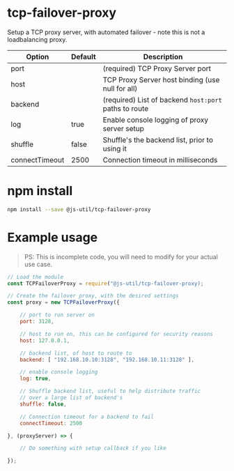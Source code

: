 # tcp-failover-proxy

Setup a TCP proxy server, with automated failover - note this is not a loadbalancing proxy.

| Option         | Default | Description                                           |
|----------------|---------|-------------------------------------------------------|
| port           |         | (required) TCP Proxy Server port                      |
| host           |         | TCP Proxy Server host binding (use null for all)      |
| backend        |         | (required) List of backend `host:port` paths to route |
| log            | true    | Enable console logging of proxy server setup          |
| shuffle        | false   | Shuffle's the backend list, prior to using it         |
| connectTimeout | 2500    | Connection timeout in milliseconds                    |

# npm install

```.bash
npm install --save @js-util/tcp-failover-proxy
```

# Example usage

> PS: This is incomplete code, you will need to modify for your actual use case.

```.js
// Load the module
const TCPFailoverProxy = require("@js-util/tcp-failover-proxy);

// Create the failover proxy, with the desired settings
const proxy = new TCPFailoverProxy({

    // port to run server on
    port: 3128,

    // host to run on, this can be configured for security reasons
    host: 127.0.0.1,

    // backend list, of host to route to
    backend: [ "192.168.10.10:3128", "192.168.10.11:3128" ],

    // enable console logging
    log: true,

    // Shuffle backend list, useful to help distribute traffic
    // over a large list of backend's
    shuffle: false,

    // Connection timeout for a backend to fail
    connectTimeout: 2500

}, (proxyServer) => {

    // Do something with setup callback if you like

});
```

